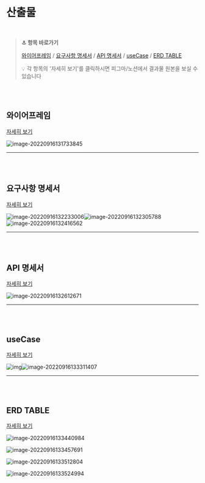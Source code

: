 # 산출물

<br>


> **:anchor: 항목 바로가기** 
>
>  [와이어프레임](#와이어프레임)  / [요구사항 명세서](#요구사항-명세서) / [API 명세서](#API-명세서) / [useCase](#useCase) / [ERD TABLE](#ERD-TABLE)
>
> 
>
>  :bulb: 각 항목의 '자세히 보기'를 클릭하시면 피그마/노션에서 결과물 원본을 보실 수 있습니다

<br><br>

## 와이어프레임

[자세히 보기](https://www.figma.com/file/1DAfzAuFRHALsh26uvBEQM/Enimal?node-id=0%3A1)

![image-20220916131733845](README.assets/image-20220916131733845.png)

---

<br>

<br>

##  요구사항 명세서

[자세히 보기](https://www.notion.so/5d15d6756c8e403d99c678029aae486b)

![image-20220916132233006](README.assets/image-20220916132233006.png)![image-20220916132305788](README.assets/image-20220916132305788.png)![image-20220916132416562](README.assets/image-20220916132416562.png)

---

<br>

<br>

## API 명세서

[자세히 보기](https://www.notion.so/API-34f75d27e1f5472083b64a4d0953c459)

![image-20220916132612671](README.assets/image-20220916132612671.png)

---

<br>

<br>

## useCase

[자세히 보기](https://www.notion.so/ERD-useCase-69e6c52a95c4440ab46a93880c2a4c62)

![img](https://s3.us-west-2.amazonaws.com/secure.notion-static.com/4e3c61cd-c56d-462a-a874-c1942409f4bd/Untitled.png?X-Amz-Algorithm=AWS4-HMAC-SHA256&X-Amz-Content-Sha256=UNSIGNED-PAYLOAD&X-Amz-Credential=AKIAT73L2G45EIPT3X45%2F20220916%2Fus-west-2%2Fs3%2Faws4_request&X-Amz-Date=20220916T043234Z&X-Amz-Expires=86400&X-Amz-Signature=18c021bcbbf45cdcfe58387b1e8e4228611ef9d311276c0c47b18a5408807de2&X-Amz-SignedHeaders=host&response-content-disposition=filename%20%3D%22Untitled.png%22&x-id=GetObject)![image-20220916133311407](README.assets/image-20220916133311407.png)

---

<br>

<br>

##  ERD TABLE

[자세히 보기](https://www.notion.so/ERD-useCase-69e6c52a95c4440ab46a93880c2a4c62)

![image-20220916133440984](README.assets/image-20220916133440984.png)

![image-20220916133457691](README.assets/image-20220916133457691.png)

![image-20220916133512804](README.assets/image-20220916133512804.png)

![image-20220916133524994](README.assets/image-20220916133524994.png)